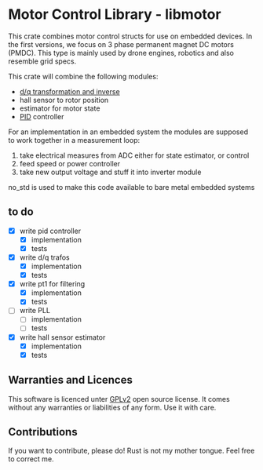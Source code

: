 # Motor Control Library - libmotor

This crate combines motor control structs for use on embedded devices.
In the first versions, we focus on 3 phase permanent magnet DC motors (PMDC).
This type is mainly used by drone engines, robotics and also resemble grid
specs.

This crate will combine the following modules:

- [d/q transformation and inverse](https://de.wikipedia.org/wiki/D/q-Transformation)
- hall sensor to rotor position
- estimator for motor state
- [PID](https://en.wikipedia.org/wiki/Proportional%E2%80%93integral%E2%80%93derivative_controller) controller

For an implementation in an embedded system the modules are supposed to work
together in a measurement loop:

1. take electrical measures from ADC either for state estimator, or control
2. feed speed or power controller
3. take new output voltage and stuff it into inverter module

no_std is used to make this code available to bare metal embedded systems

## to do

- [x] write pid controller
  - [x] implementation
  - [x] tests
- [x] write d/q trafos
  - [x] implementation
  - [x] tests
- [x] write pt1 for filtering
  - [x] implementation
  - [x] tests
- [ ] write PLL
  - [ ] implementation
  - [ ] tests
- [x] write hall sensor estimator
  - [x] implementation
  - [x] tests

## Warranties and Licences

This software is licenced unter
[GPLv2](https://www.gnu.org/licenses/old-licenses/gpl-2.0.html)
open source license.
It comes without any warranties or liabilities of any form.
Use it with care.

## Contributions

If you want to contribute, please do! Rust is not my mother tongue.
Feel free to correct me.
